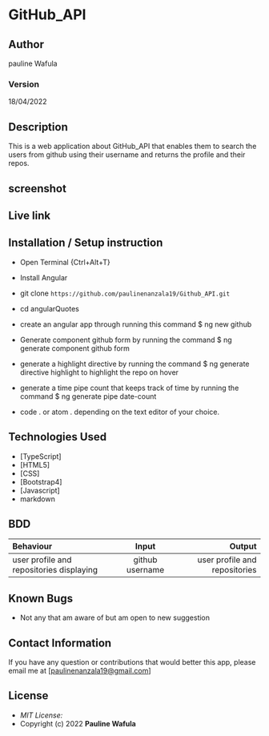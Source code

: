 # GitHub_API
## Author
pauline Wafula


### Version
18/04/2022

## Description

This is a web application  about GitHub_API that enables them to search the users from github using their username and returns the profile and their repos. 

## screenshot

## Live link



## Installation / Setup instruction
* Open Terminal {Ctrl+Alt+T}
* Install Angular

* git clone ```https://github.com/paulinenanzala19/Github_API.git```

* cd angularQuotes
* create an angular app through running this command $ ng new github
* Generate component github form  by running the command $ ng generate component github form 
* generate a highlight directive by running  the command $ ng generate directive highlight to highlight the repo on hover
* generate a time pipe count that keeps track of time by running the command $ ng generate pipe date-count

* code . or atom . depending on the text editor of your choice.

## Technologies Used

* [TypeScript]
* [HTML5]
* [CSS]
* [Bootstrap4]
* [Javascript]
* markdown


## BDD
| Behaviour      | Input        | Output       |
| :------------- | :----------: | -----------: |
|  user profile and repositories displaying |  github username  |   user profile and repositories  |



## Known Bugs

* Not any that am aware of but am open to new suggestion

## Contact Information 

If you have any question or contributions that would better this app, please email me at [paulinenanzala19@gmail.com]

## License
* *MIT License:*
* Copyright (c) 2022 **Pauline Wafula**
